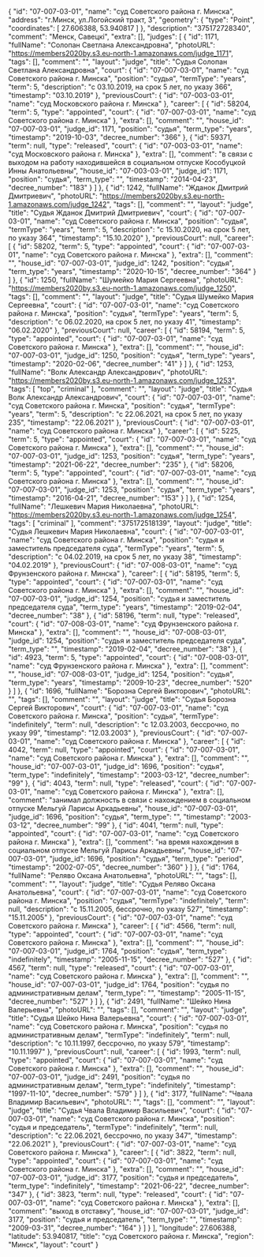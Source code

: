 {
    "id": "07-007-03-01",
    "name": "суд Советского района г. Минска",
    "address": "г.Минск, ул.Логойский тракт, 3",
    "geometry": {
        "type": "Point",
        "coordinates": [
            27.606388,
            53.940817
        ]
    },
    "description": "375172728340",
    "comment": "Менск, Савецкі",
    "extra": [],
    "judges": [
        {
            "id": 1171,
            "fullName": "Солопан Светлана Александровна",
            "photoURL": "https://members2020by.s3.eu-north-1.amazonaws.com/judge_1171",
            "tags": [],
            "comment": "",
            "layout": "judge",
            "title": "Судья Солопан Светлана Александровна",
            "court": {
                "id": "07-007-03-01",
                "name": "суд Советского района г. Минска",
                "position": "судья",
                "termType": "years",
                "term": 5,
                "description": "c 03.10.2019, на срок 5 лет, по указу 366",
                "timestamp": "03.10.2019"
            },
            "previousCourt": {
                "id": "07-003-03-01",
                "name": "суд Московского района г. Минска"
            },
            "career": [
                {
                    "id": 58204,
                    "term": 5,
                    "type": "appointed",
                    "court": {
                        "id": "07-007-03-01",
                        "name": "суд Советского района г. Минска"
                    },
                    "extra": [],
                    "comment": "",
                    "house_id": "07-007-03-01",
                    "judge_id": 1171,
                    "position": "судья",
                    "term_type": "years",
                    "timestamp": "2019-10-03",
                    "decree_number": "366"
                },
                {
                    "id": 59371,
                    "term": null,
                    "type": "released",
                    "court": {
                        "id": "07-003-03-01",
                        "name": "суд Московского района г. Минска"
                    },
                    "extra": [],
                    "comment": "в связи с выходом на работу находившейся в социальном отпуске Кособуцкой Инны Анатольевны",
                    "house_id": "07-003-03-01",
                    "judge_id": 1171,
                    "position": "судья",
                    "term_type": "",
                    "timestamp": "2014-04-23",
                    "decree_number": "183"
                }
            ]
        },
        {
            "id": 1242,
            "fullName": "Жданок Дмитрий Дмитриевич",
            "photoURL": "https://members2020by.s3.eu-north-1.amazonaws.com/judge_1242",
            "tags": [],
            "comment": "",
            "layout": "judge",
            "title": "Судья Жданок Дмитрий Дмитриевич",
            "court": {
                "id": "07-007-03-01",
                "name": "суд Советского района г. Минска",
                "position": "судья",
                "termType": "years",
                "term": 5,
                "description": "c 15.10.2020, на срок 5 лет, по указу 364",
                "timestamp": "15.10.2020"
            },
            "previousCourt": null,
            "career": [
                {
                    "id": 58202,
                    "term": 5,
                    "type": "appointed",
                    "court": {
                        "id": "07-007-03-01",
                        "name": "суд Советского района г. Минска"
                    },
                    "extra": [],
                    "comment": "",
                    "house_id": "07-007-03-01",
                    "judge_id": 1242,
                    "position": "судья",
                    "term_type": "years",
                    "timestamp": "2020-10-15",
                    "decree_number": "364"
                }
            ]
        },
        {
            "id": 1250,
            "fullName": "Шумейко Мария Сергеевна",
            "photoURL": "https://members2020by.s3.eu-north-1.amazonaws.com/judge_1250",
            "tags": [],
            "comment": "",
            "layout": "judge",
            "title": "Судья Шумейко Мария Сергеевна",
            "court": {
                "id": "07-007-03-01",
                "name": "суд Советского района г. Минска",
                "position": "судья",
                "termType": "years",
                "term": 5,
                "description": "c 06.02.2020, на срок 5 лет, по указу 41",
                "timestamp": "06.02.2020"
            },
            "previousCourt": null,
            "career": [
                {
                    "id": 58194,
                    "term": 5,
                    "type": "appointed",
                    "court": {
                        "id": "07-007-03-01",
                        "name": "суд Советского района г. Минска"
                    },
                    "extra": [],
                    "comment": "",
                    "house_id": "07-007-03-01",
                    "judge_id": 1250,
                    "position": "судья",
                    "term_type": "years",
                    "timestamp": "2020-02-06",
                    "decree_number": "41"
                }
            ]
        },
        {
            "id": 1253,
            "fullName": "Волк Александр Александрович",
            "photoURL": "https://members2020by.s3.eu-north-1.amazonaws.com/judge_1253",
            "tags": [
                "top",
                "criminal"
            ],
            "comment": "",
            "layout": "judge",
            "title": "Судья Волк Александр Александрович",
            "court": {
                "id": "07-007-03-01",
                "name": "суд Советского района г. Минска",
                "position": "судья",
                "termType": "years",
                "term": 5,
                "description": "c 22.06.2021, на срок 5 лет, по указу 235",
                "timestamp": "22.06.2021"
            },
            "previousCourt": {
                "id": "07-007-03-01",
                "name": "суд Советского района г. Минска"
            },
            "career": [
                {
                    "id": 5225,
                    "term": 5,
                    "type": "appointed",
                    "court": {
                        "id": "07-007-03-01",
                        "name": "суд Советского района г. Минска"
                    },
                    "extra": [],
                    "comment": "",
                    "house_id": "07-007-03-01",
                    "judge_id": 1253,
                    "position": "судья",
                    "term_type": "years",
                    "timestamp": "2021-06-22",
                    "decree_number": "235"
                },
                {
                    "id": 58206,
                    "term": 5,
                    "type": "appointed",
                    "court": {
                        "id": "07-007-03-01",
                        "name": "суд Советского района г. Минска"
                    },
                    "extra": [],
                    "comment": "",
                    "house_id": "07-007-03-01",
                    "judge_id": 1253,
                    "position": "судья",
                    "term_type": "years",
                    "timestamp": "2016-04-21",
                    "decree_number": "153"
                }
            ]
        },
        {
            "id": 1254,
            "fullName": "Лешкевич Мария Николаевна",
            "photoURL": "https://members2020by.s3.eu-north-1.amazonaws.com/judge_1254",
            "tags": [
                "criminal"
            ],
            "comment": "375172518139",
            "layout": "judge",
            "title": "Судья Лешкевич Мария Николаевна",
            "court": {
                "id": "07-007-03-01",
                "name": "суд Советского района г. Минска",
                "position": "судья и заместитель председателя суда",
                "termType": "years",
                "term": 5,
                "description": "c 04.02.2019, на срок 5 лет, по указу 38",
                "timestamp": "04.02.2019"
            },
            "previousCourt": {
                "id": "07-008-03-01",
                "name": "суд Фрунзенского района г. Минска"
            },
            "career": [
                {
                    "id": 58195,
                    "term": 5,
                    "type": "appointed",
                    "court": {
                        "id": "07-007-03-01",
                        "name": "суд Советского района г. Минска"
                    },
                    "extra": [],
                    "comment": "",
                    "house_id": "07-007-03-01",
                    "judge_id": 1254,
                    "position": "судья и заместитель председателя суда",
                    "term_type": "years",
                    "timestamp": "2019-02-04",
                    "decree_number": "38"
                },
                {
                    "id": 58196,
                    "term": null,
                    "type": "released",
                    "court": {
                        "id": "07-008-03-01",
                        "name": "суд Фрунзенского района г. Минска"
                    },
                    "extra": [],
                    "comment": "",
                    "house_id": "07-008-03-01",
                    "judge_id": 1254,
                    "position": "судья и заместитель председателя суда",
                    "term_type": "",
                    "timestamp": "2019-02-04",
                    "decree_number": "38"
                },
                {
                    "id": 4923,
                    "term": 5,
                    "type": "appointed",
                    "court": {
                        "id": "07-008-03-01",
                        "name": "суд Фрунзенского района г. Минска"
                    },
                    "extra": [],
                    "comment": "",
                    "house_id": "07-008-03-01",
                    "judge_id": 1254,
                    "position": "судья",
                    "term_type": "years",
                    "timestamp": "2009-10-23",
                    "decree_number": "520"
                }
            ]
        },
        {
            "id": 1696,
            "fullName": "Борозна Сергей Викторович",
            "photoURL": "",
            "tags": [],
            "comment": "",
            "layout": "judge",
            "title": "Судья Борозна Сергей Викторович",
            "court": {
                "id": "07-007-03-01",
                "name": "суд Советского района г. Минска",
                "position": "судья",
                "termType": "indefinitely",
                "term": null,
                "description": "c 12.03.2003, бессрочно, по указу 99",
                "timestamp": "12.03.2003"
            },
            "previousCourt": {
                "id": "07-007-03-01",
                "name": "суд Советского района г. Минска"
            },
            "career": [
                {
                    "id": 4042,
                    "term": null,
                    "type": "appointed",
                    "court": {
                        "id": "07-007-03-01",
                        "name": "суд Советского района г. Минска"
                    },
                    "extra": [],
                    "comment": "",
                    "house_id": "07-007-03-01",
                    "judge_id": 1696,
                    "position": "судья",
                    "term_type": "indefinitely",
                    "timestamp": "2003-03-12",
                    "decree_number": "99"
                },
                {
                    "id": 4043,
                    "term": null,
                    "type": "released",
                    "court": {
                        "id": "07-007-03-01",
                        "name": "суд Советского района г. Минска"
                    },
                    "extra": [],
                    "comment": "занимал должность в связи с нахождением в социальном отпуске Мельгуй Ларисы Аркадьевны",
                    "house_id": "07-007-03-01",
                    "judge_id": 1696,
                    "position": "судья",
                    "term_type": "",
                    "timestamp": "2003-03-12",
                    "decree_number": "99"
                },
                {
                    "id": 4041,
                    "term": null,
                    "type": "appointed",
                    "court": {
                        "id": "07-007-03-01",
                        "name": "суд Советского района г. Минска"
                    },
                    "extra": [],
                    "comment": "на время нахождения в социальном отпуске Мельгуй Ларисы Аркадьевны",
                    "house_id": "07-007-03-01",
                    "judge_id": 1696,
                    "position": "судья",
                    "term_type": "period",
                    "timestamp": "2002-07-05",
                    "decree_number": "360"
                }
            ]
        },
        {
            "id": 1764,
            "fullName": "Реляво Оксана Анатольевна",
            "photoURL": "",
            "tags": [],
            "comment": "",
            "layout": "judge",
            "title": "Судья Реляво Оксана Анатольевна",
            "court": {
                "id": "07-007-03-01",
                "name": "суд Советского района г. Минска",
                "position": "судья",
                "termType": "indefinitely",
                "term": null,
                "description": "c 15.11.2005, бессрочно, по указу 527",
                "timestamp": "15.11.2005"
            },
            "previousCourt": {
                "id": "07-007-03-01",
                "name": "суд Советского района г. Минска"
            },
            "career": [
                {
                    "id": 4566,
                    "term": null,
                    "type": "appointed",
                    "court": {
                        "id": "07-007-03-01",
                        "name": "суд Советского района г. Минска"
                    },
                    "extra": [],
                    "comment": "",
                    "house_id": "07-007-03-01",
                    "judge_id": 1764,
                    "position": "судья",
                    "term_type": "indefinitely",
                    "timestamp": "2005-11-15",
                    "decree_number": "527"
                },
                {
                    "id": 4567,
                    "term": null,
                    "type": "released",
                    "court": {
                        "id": "07-007-03-01",
                        "name": "суд Советского района г. Минска"
                    },
                    "extra": [],
                    "comment": "",
                    "house_id": "07-007-03-01",
                    "judge_id": 1764,
                    "position": "судья по административным делам",
                    "term_type": "",
                    "timestamp": "2005-11-15",
                    "decree_number": "527"
                }
            ]
        },
        {
            "id": 2491,
            "fullName": "Шейко Нина Валерьевна",
            "photoURL": "",
            "tags": [],
            "comment": "",
            "layout": "judge",
            "title": "Судья Шейко Нина Валерьевна",
            "court": {
                "id": "07-007-03-01",
                "name": "суд Советского района г. Минска",
                "position": "судья по административным делам",
                "termType": "indefinitely",
                "term": null,
                "description": "c 10.11.1997, бессрочно, по указу 579",
                "timestamp": "10.11.1997"
            },
            "previousCourt": null,
            "career": [
                {
                    "id": 1993,
                    "term": null,
                    "type": "appointed",
                    "court": {
                        "id": "07-007-03-01",
                        "name": "суд Советского района г. Минска"
                    },
                    "extra": [],
                    "comment": "",
                    "house_id": "07-007-03-01",
                    "judge_id": 2491,
                    "position": "судья по административным делам",
                    "term_type": "indefinitely",
                    "timestamp": "1997-11-10",
                    "decree_number": "579"
                }
            ]
        },
        {
            "id": 3177,
            "fullName": "Чвала Владимир Васильевич",
            "photoURL": "",
            "tags": [],
            "comment": "",
            "layout": "judge",
            "title": "Судья Чвала Владимир Васильевич",
            "court": {
                "id": "07-007-03-01",
                "name": "суд Советского района г. Минска",
                "position": "судья и председатель",
                "termType": "indefinitely",
                "term": null,
                "description": "c 22.06.2021, бессрочно, по указу 347",
                "timestamp": "22.06.2021"
            },
            "previousCourt": {
                "id": "07-007-03-01",
                "name": "суд Советского района г. Минска"
            },
            "career": [
                {
                    "id": 3822,
                    "term": null,
                    "type": "appointed",
                    "court": {
                        "id": "07-007-03-01",
                        "name": "суд Советского района г. Минска"
                    },
                    "extra": [],
                    "comment": "",
                    "house_id": "07-007-03-01",
                    "judge_id": 3177,
                    "position": "судья и председатель",
                    "term_type": "indefinitely",
                    "timestamp": "2021-06-22",
                    "decree_number": "347"
                },
                {
                    "id": 3823,
                    "term": null,
                    "type": "released",
                    "court": {
                        "id": "07-007-03-01",
                        "name": "суд Советского района г. Минска"
                    },
                    "extra": [],
                    "comment": "выход в отставку",
                    "house_id": "07-007-03-01",
                    "judge_id": 3177,
                    "position": "судья и председатель",
                    "term_type": "",
                    "timestamp": "2009-03-31",
                    "decree_number": "164"
                }
            ]
        }
    ],
    "longitude": 27.606388,
    "latitude": 53.940817,
    "title": "суд Советского района г. Минска",
    "region": "Минск",
    "layout": "court"
}